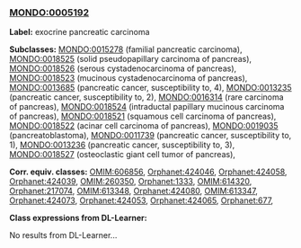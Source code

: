 
### [MONDO:0005192](http://purl.obolibrary.org/obo/MONDO_0005192)
**Label:** exocrine pancreatic carcinoma

**Subclasses:** [MONDO:0015278](http://purl.obolibrary.org/obo/MONDO_0015278) (familial pancreatic carcinoma), [MONDO:0018525](http://purl.obolibrary.org/obo/MONDO_0018525) (solid pseudopapillary carcinoma of pancreas), [MONDO:0018526](http://purl.obolibrary.org/obo/MONDO_0018526) (serous cystadenocarcinoma of pancreas), [MONDO:0018523](http://purl.obolibrary.org/obo/MONDO_0018523) (mucinous cystadenocarcinoma of pancreas), [MONDO:0013685](http://purl.obolibrary.org/obo/MONDO_0013685) (pancreatic cancer, susceptibility to, 4), [MONDO:0013235](http://purl.obolibrary.org/obo/MONDO_0013235) (pancreatic cancer, susceptibility to, 2), [MONDO:0016314](http://purl.obolibrary.org/obo/MONDO_0016314) (rare carcinoma of pancreas), [MONDO:0018524](http://purl.obolibrary.org/obo/MONDO_0018524) (intraductal papillary mucinous carcinoma of pancreas), [MONDO:0018521](http://purl.obolibrary.org/obo/MONDO_0018521) (squamous cell carcinoma of pancreas), [MONDO:0018522](http://purl.obolibrary.org/obo/MONDO_0018522) (acinar cell carcinoma of pancreas), [MONDO:0019035](http://purl.obolibrary.org/obo/MONDO_0019035) (pancreatoblastoma), [MONDO:0011739](http://purl.obolibrary.org/obo/MONDO_0011739) (pancreatic cancer, susceptibility to, 1), [MONDO:0013236](http://purl.obolibrary.org/obo/MONDO_0013236) (pancreatic cancer, susceptibility to, 3), [MONDO:0018527](http://purl.obolibrary.org/obo/MONDO_0018527) (osteoclastic giant cell tumor of pancreas), 

**Corr. equiv. classes:** [OMIM:606856](http://purl.obolibrary.org/obo/OMIM_606856), [Orphanet:424046](http://www.orpha.net/ORDO/Orphanet_424046), [Orphanet:424058](http://www.orpha.net/ORDO/Orphanet_424058), [Orphanet:424039](http://www.orpha.net/ORDO/Orphanet_424039), [OMIM:260350](http://purl.obolibrary.org/obo/OMIM_260350), [Orphanet:1333](http://www.orpha.net/ORDO/Orphanet_1333), [OMIM:614320](http://purl.obolibrary.org/obo/OMIM_614320), [Orphanet:217074](http://www.orpha.net/ORDO/Orphanet_217074), [OMIM:613348](http://purl.obolibrary.org/obo/OMIM_613348), [Orphanet:424080](http://www.orpha.net/ORDO/Orphanet_424080), [OMIM:613347](http://purl.obolibrary.org/obo/OMIM_613347), [Orphanet:424073](http://www.orpha.net/ORDO/Orphanet_424073), [Orphanet:424053](http://www.orpha.net/ORDO/Orphanet_424053), [Orphanet:424065](http://www.orpha.net/ORDO/Orphanet_424065), [Orphanet:677](http://www.orpha.net/ORDO/Orphanet_677), 

**Class expressions from DL-Learner:**

No results from DL-Learner...




